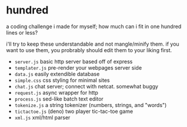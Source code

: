 # hundred

a coding challenge i made for myself; how much
can i fit in one hundred lines or less?

i'll try to keep these understandable and not
mangle/minify them. if you want to use them,
you probrably should edit them to your liking
first.

- `server.js` basic http server based off of express
- `templater.js` pre-render your webpages server side
- `data.js` easily extendible database
- `simple.css` css styling for minimal sites
- `chat.js` chat server; connect with netcat. somewhat buggy
- `request.js` async wrapper for http
- `process.js` sed-like batch text editor
- `tokenize.js` a string tokenizer (numbers, strings, and "words")
- `tictactoe.js` (deno) two player tic-tac-toe game
- `xml.js` xml/html parser
